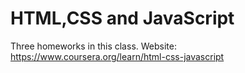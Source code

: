 # HTML,CSS and JavaScript
Three homeworks in this class.
Website: https://www.coursera.org/learn/html-css-javascript

